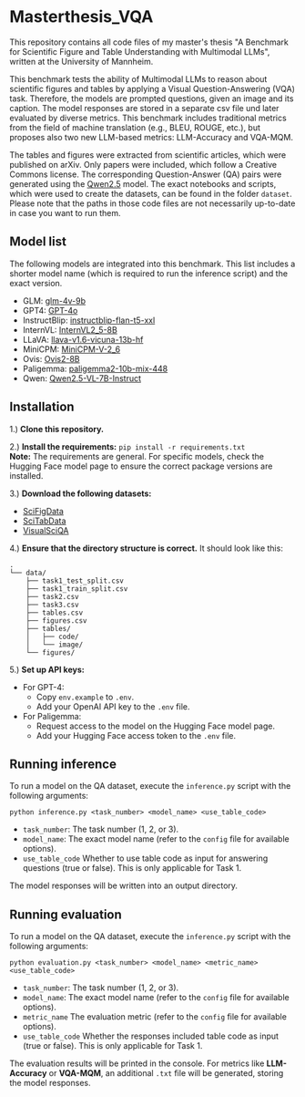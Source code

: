 # Masterthesis_VQA
This repository contains all code files of my master's thesis "A Benchmark for Scientific Figure and Table Understanding with Multimodal LLMs", written at the University of Mannheim.

This benchmark tests the ability of Multimodal LLMs to reason about scientific figures and tables by applying a Visual Question-Answering (VQA) task. Therefore, the models are prompted questions, given an image and its caption. The model responses are stored in a separate csv file und later evaluated by diverse metrics. This benchmark includes traditional metrics from the field of machine translation (e.g., BLEU, ROUGE, etc.), but proposes also two new LLM-based metrics: LLM-Accuracy and VQA-MQM.

The tables and figures were extracted from scientific articles, which were published on arXiv. Only papers were included, which follow a Creative Commons license. The corresponding Question-Answer (QA) pairs were generated using the [Qwen2.5](https://huggingface.co/Qwen/Qwen2.5-14B-Instruct) model. The exact notebooks and scripts, which were used to create the datasets, can be found in the folder `dataset`. Please note that the paths in those code files are not necessarily up-to-date in case you want to run them.

## Model list

The following models are integrated into this benchmark. This list includes a shorter model name (which is required to run the inference script) and the exact version.

- GLM: [glm-4v-9b](https://huggingface.co/THUDM/glm-4v-9b)
- GPT4: [GPT-4o](https://openai.com/index/hello-gpt-4o/)
- InstructBlip: [instructblip-flan-t5-xxl](https://huggingface.co/Salesforce/instructblip-flan-t5-xxl)
- InternVL: [InternVL2_5-8B](https://huggingface.co/OpenGVLab/InternVL2_5-8B)
- LLaVA: [llava-v1.6-vicuna-13b-hf](https://huggingface.co/llava-hf/llava-v1.6-vicuna-13b-hf)
- MiniCPM: [MiniCPM-V-2_6](https://huggingface.co/openbmb/MiniCPM-V-2_6)
- Ovis: [Ovis2-8B](https://huggingface.co/AIDC-AI/Ovis2-8B)
- Paligemma: [paligemma2-10b-mix-448](https://huggingface.co/google/paligemma2-10b-mix-448)
- Qwen: [Qwen2.5-VL-7B-Instruct](Qwen/Qwen2.5-VL-7B-Instruct)

## Installation

1.) **Clone this repository.**

2.) **Install the requirements:** `pip install -r requirements.txt`\
**Note:** The requirements are general. For specific models, check the Hugging Face model page to ensure the correct package versions are installed.

3.) **Download the following datasets:**
  - [SciFigData](https://huggingface.co/datasets/fuubian/SciFigData)
  - [SciTabData](https://huggingface.co/datasets/fuubian/SciTabData)
  - [VisualSciQA](https://huggingface.co/datasets/fuubian/VisualSciQA)

4.) **Ensure that the directory structure is correct.**
It should look like this:
```
.
└── data/
    ├── task1_test_split.csv
    ├── task1_train_split.csv
    ├── task2.csv
    ├── task3.csv
    ├── tables.csv
    ├── figures.csv
    ├── tables/
    │   ├── code/
    │   └── image/
    └── figures/
```

5.) **Set up API keys:**
  - For GPT-4:
    - Copy `env.example` to `.env`.
    - Add your OpenAI API key to the `.env` file.
  - For Paligemma:
    - Request access to the model on the Hugging Face model page.
    - Add your Hugging Face access token to the `.env` file.

    

## Running inference

To run a model on the QA dataset, execute the `inference.py` script with the following arguments:

```
python inference.py <task_number> <model_name> <use_table_code>
```

  -	`task_number`: The task number (1, 2, or 3).
  -	`model_name`: The exact model name (refer to the `config` file for available options).
  -	`use_table_code` Whether to use table code as input for answering questions (true or false). This is only applicable for Task 1.

The model responses will be written into an output directory.



## Running evaluation

To run a model on the QA dataset, execute the `inference.py` script with the following arguments:

```
python evaluation.py <task_number> <model_name> <metric_name> <use_table_code>
```

  -	`task_number`: The task number (1, 2, or 3).
  -	`model_name`: The exact model name (refer to the `config` file for available options).
  -	`metric_name` The evaluation metric (refer to the `config` file for available options).
  - `use_table_code` Whether the responses included table code as input (true or false). This is only applicable for Task 1.

The evaluation results will be printed in the console. For metrics like **LLM-Accuracy** or **VQA-MQM**, an additional `.txt` file will be generated, storing the model responses.
